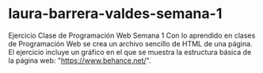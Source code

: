 # laura-barrera-valdes-semana-1
 Ejercicio Clase de Programación Web Semana 1  Con lo aprendido en clases de Programación Web se crea un archivo sencillo de HTML de una página.  El ejercicio incluye un gráfico en el que se muestra la estructura básica de la página web: "https://www.behance.net/".
